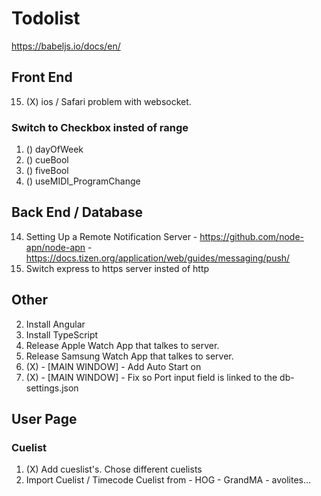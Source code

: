 # Todolist
https://babeljs.io/docs/en/

## Front End
15. (X) ios / Safari problem with websocket.

### Switch to Checkbox insted of range
1. () dayOfWeek
2. () cueBool
3. () fiveBool
4. () useMIDI_ProgramChange

## Back End / Database
14. Setting Up a Remote Notification Server - https://github.com/node-apn/node-apn - https://docs.tizen.org/application/web/guides/messaging/push/
15. Switch express to https server insted of http

## Other
2. Install Angular
3. Install TypeScript
4. Release Apple Watch App that talkes to server.
5. Release Samsung Watch App that talkes to server.
6. (X) - [MAIN WINDOW] - Add Auto Start on
7. (X) - [MAIN WINDOW] - Fix so Port input field is linked to the db-settings.json

## User Page
### Cuelist
1. (X) Add cueslist's. Chose different cuelists
2. Import Cuelist / Timecode Cuelist from - HOG - GrandMA - avolites...
